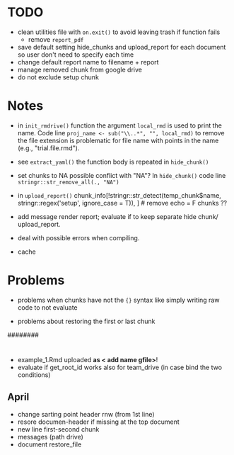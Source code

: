 # TODO

* clean utilities file with `on.exit()` to avoid leaving trash if function fails
  * remove `report_pdf`
* save default setting hide_chunks and upload_report for each document so user don't need to specify each time
* change default report name to filename + report
* manage removed chunk from google drive
* do not exclude setup chunk

# Notes

- in `init_rmdrive()` function the argument `local_rmd` is used to print the name. Code line `proj_name <- sub("\\..*", "", local_rmd)` to remove the file extension is problematic for file name with points in the name (e.g., "trial.file.rmd").

- see `extract_yaml()` the function body is repeated in `hide_chunk()`

- set chunks to NA possible conflict with "NA"? In `hide_chunk()` code line `stringr::str_remove_all(., "NA")`

- in `upload_report()` chunk_info[!stringr::str_detect(temp_chunk$name, stringr::regex('setup', ignore_case = T)), ] # remove echo = F chunks ??

- add message render report; evaluate if to keep separate hide chunk/ upload_report.

- deal with possible errors when compiling.

- cache

# Problems

- problems when chunks have not the `{}` syntax like simply writing raw code to not evaluate

- problems about restoring the first or last chunk



########


#

- example_1.Rmd uploaded **as < add name gfile>**!
- evaluate if get_root_id works also for team_drive (in case bind the two conditions)


## April 

- change sarting point header rnw (from 1st line)
- resore documen-header if missing at the top document
- new line first-second chunk
- messages (path drive)
- document restore_file
